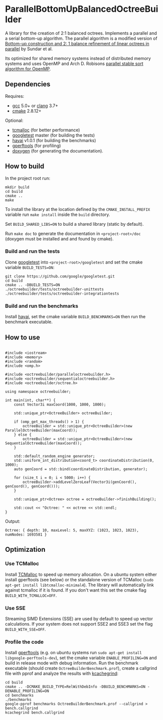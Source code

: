 # ParallelBottomUpBalancedOctreeBuilder

A library for the creation of 2:1 balanced octrees.
Implements a parallel and a serial bottom-up algorithm.
The parallel algorithm is a modified version of
[Bottom-up construction and 2: 1 balance refinement of linear octrees in parallel](http://epubs.siam.org/doi/abs/10.1137/070681727) by Sundar et al.

Its optimized for shared memory systems instead of distributed memory systems and uses
OpenMP and Arch D. Robisons [parallel stable sort algorithm for OpenMP](https://software.intel.com/en-us/articles/a-parallel-stable-sort-using-c11-for-tbb-cilk-plus-and-openmp).

## Dependencies

Requires:
 * [gcc](https://gcc.gnu.org/) 5.0+ or [clang](http://clang.llvm.org/) 3.7+
 * [cmake](https://cmake.org/) 2.8.12+

Optional:
 * [tcmalloc](http://goog-perftools.sourceforge.net/doc/tcmalloc.html) (for better performance)
 * [googletest](https://github.com/google/googletest) master (for building the tests)
 * [hayai](https://github.com/nickbruun/hayai) v1.0.1 (for building the benchmarks)
 * [gperftools](https://github.com/gperftools/gperftools) (for profiling)
 * [doxygen](www.doxygen.org/) (for generating the documentatíon).

## How to build

In the project root run:
~~~~~~~~~~~~~{.txt}
mkdir build
cd build
cmake ..
make
~~~~~~~~~~~~~
To install the library at the location defined by the `CMAKE_INSTALL_PREFIX` variable run `make install` inside the `build` directory.

Set `BUILD_SHARED_LIBS=ON` to build a shared library (static by default).

Run `make doc` to generate the documentation in `<project-root>/doc` (doxygen must be installed and and found by cmake).

### Build and run the tests

Clone [googletest](https://github.com/google/googletest) into `<project-root>/googletest` and set the cmake variable `BUILD_TESTS=ON`:

~~~~~~~~~~~~~{.sh}
git clone https://github.com/google/googletest.git
cd build
cmake .. -DBUILD_TESTS=ON
./octreebuilder/tests/octreebuilder-unittests
./octreebuilder/tests/octreebuilder-integrationtests
~~~~~~~~~~~~~

### Build and run the benchmarks

Install [hayai](https://github.com/nickbruun/hayai), set the cmake variable `BUILD_BENCHMARKS=ON` then run the benchmark executable.

## How to use

~~~~~~~~~~~~~{.cpp}

#include <iostream>
#include <memory>
#include <random>
#include <omp.h>

#include <octreebuilder/paralleloctreebuilder.h>
#include <octreebuilder/sequentialoctreebuilder.h>
#include <octreebuilder/octree.h>

using namespace octreebuilder;

int main(int, char**) {
    const Vector3i maxCoord(1000, 1000, 1000);

    std::unique_ptr<OctreeBuilder> octreeBuilder;

    if (omp_get_max_threads() > 1) {
        octreeBuilder = std::unique_ptr<OctreeBuilder>(new ParallelOctreeBuilder(maxCoord));
    } else {
        octreeBuilder = std::unique_ptr<OctreeBuilder>(new SequentialOctreeBuilder(maxCoord));
    }

    std::default_random_engine generator;
    std::uniform_int_distribution<coord_t> coordinateDistribution(0, 1000);
    auto genCoord = std::bind(coordinateDistribution, generator);

    for (size_t i = 0; i < 5000; i++) {
        octreeBuilder->addLevelZeroLeaf(Vector3i(genCoord(), genCoord(), genCoord()));
    }

    std::unique_ptr<Octree> octree = octreeBuilder->finishBuilding();

    std::cout << "Octree: " << octree << std::endl;
}

~~~~~~~~~~~~~

Output:
~~~~~~~~~~~~~{.txt}
Octree: { depth: 10, maxLevel: 5, maxXYZ: (1023, 1023, 1023), numNodes: 1693581 }
~~~~~~~~~~~~~

## Optimization

### Use TCMalloc
Install [TCMalloc](http://goog-perftools.sourceforge.net/doc/tcmalloc.html) to speed up memory allocation.
On a ubuntu system either install gperftools (see below) or the standalone version of TCMalloc (`sudo apt-get install libtcmalloc-minimal4`).
The library will automatically link against tcmalloc if it is found.
If you don't want this set the cmake flag `BUILD_WITH_TCMALLOC=OFF`.

### Use SSE
Streaming SIMD Extensions (SSE) are used by default to speed up vector calculations.
If your system does not support SSE2 and SSE3 set the flag `BUILD_WITH_SSE=OFF`.

### Profile the code

Install [gperftools](https://github.com/gperftools/gperftools) (e.g. on ubuntu systems run `sudo apt-get install libgoogle-perftools-dev`),
set the cmake variable `ENABLE_PROFILING=ON` and build in release mode with debug information.
Run the benchmark executable (should create `OctreeBuilderBenchmark.prof`), create a callgrind file with pprof and analyze the results with [kcachegrind](http://kcachegrind.sourceforge.net/html/Home.html):
~~~~~~~~~~~~~{.sh}
cd build
cmake .. -DCMAKE_BUILD_TYPE=RelWithDebInfo -DBUILD_BENCHMARKS=ON -DENABLE_PROFILING=ON
cd benchmarks
./benchmarks
google-pprof benchmarks OctreeBuilderBenchmark.prof --callgrind > bench.callgrind
kcachegrind bench.callgrind
~~~~~~~~~~~~~
